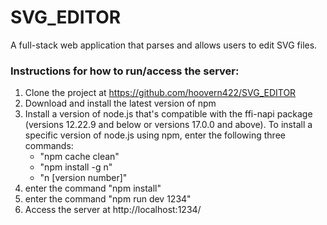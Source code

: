 # SVG_EDITOR
A full-stack web application that parses and allows users to edit SVG files.

### Instructions for how to run/access the server:
1. Clone the project at https://github.com/hoovern422/SVG_EDITOR
2. Download and install the latest version of npm
3. Install a version of node.js that's compatible with the ffi-napi package (versions 12.22.9 and below or versions 17.0.0 and above). To install a specific version of node.js using npm, enter the following three commands:
    - "npm cache clean"
    - "npm install -g n"
    - "n [version number]"
4. enter the command "npm install"
5. enter the command "npm run dev 1234"
6. Access the server at http://localhost:1234/
